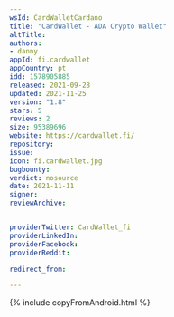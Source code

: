 ```yaml
---
wsId: CardWalletCardano
title: "CardWallet - ADA Crypto Wallet"
altTitle: 
authors:
- danny
appId: fi.cardwallet
appCountry: pt
idd: 1578905885
released: 2021-09-28
updated: 2021-11-25
version: "1.8"
stars: 5
reviews: 2
size: 95389696
website: https://cardwallet.fi/
repository: 
issue: 
icon: fi.cardwallet.jpg
bugbounty: 
verdict: nosource
date: 2021-11-11
signer: 
reviewArchive:


providerTwitter: CardWallet_fi
providerLinkedIn: 
providerFacebook: 
providerReddit: 

redirect_from:

---
```


{% include copyFromAndroid.html %}

